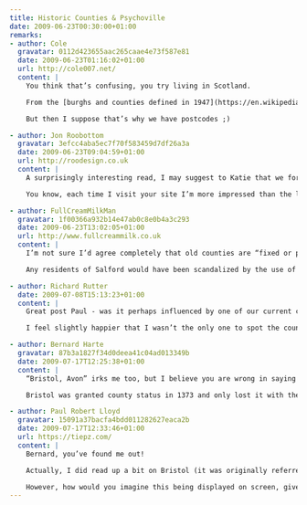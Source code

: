 ```yaml
---
title: Historic Counties & Psychoville
date: 2009-06-23T00:30:00+01:00
remarks:
- author: Cole
  gravatar: 0112d423655aac265caae4e73f587e81
  date: 2009-06-23T01:16:02+01:00
  url: http://cole007.net/
  content: |
    You think that’s confusing, you try living in Scotland.

    From the [burghs and counties defined in 1947](https://en.wikipedia.org/wiki/Local_Government_%28Scotland%29_Act_1947) through the [regional and district councils defined in 1973](https://en.wikipedia.org/wiki/Local_Government_%28Scotland%29_Act_1973) to the [unitary authorities formed in 1994](https://en.wikipedia.org/wiki/Local_Government_etc._%28Scotland%29_Act_1994), you are guaranteed that when discussing geography and locality no two people refer to the same place using the same nomenclature.

    But then I suppose that’s why we have postcodes ;)

- author: Jon Roobottom
  gravatar: 3efcc4aba5ec7f70f583459d7df26a3a
  date: 2009-06-23T09:04:59+01:00
  url: http://roodesign.co.uk
  content: |
    A surprisingly interesting read, I may suggest to Katie that we format our wedding address list like this. I’m sure that’ll go down a storm.

    You know, each time I visit your site I’m more impressed than the last at the beautiful simplicity of the design. It’s quite an achievement to design something that ‘builds’ in the users mind – each time I find something else I like. The power of good typography I suppose.

- author: FullCreamMilkMan
  gravatar: 1f00366a932b14e47ab0c8e0b4a3c293
  date: 2009-06-23T13:02:05+01:00
  url: http://www.fullcreammilk.co.uk
  content: |
    I’m not sure I’d agree completely that old counties are “fixed or predictable” or were ever not “subject to political whims”. We must take the attitude that boundaries, being human structures, are always subject to change, not always for the better, perhaps, but setting them in stone might end up being shortsighted.

    Any residents of Salford would have been scandalized by the use of “Salford, Manchester” not merely because it’s historically in Lancashire, but that Salford is a city in its own right, and never has been and never will be a suburb or annexe of Manchester.

- author: Richard Rutter
  date: 2009-07-08T15:13:23+01:00
  content: |
    Great post Paul - was it perhaps influenced by one of our current clients?

    I feel slightly happier that I wasn’t the only one to spot the county inconsistencies in Psychoville (which incidentally should not be taken as a criticism of Psychoville as the letters were written by a character who may well be as confused as the rest of us about such things).

- author: Bernard Harte
  gravatar: 87b3a1827f34d0deea41c04ad013349b
  date: 2009-07-17T12:25:38+01:00
  content: |
    “Bristol, Avon” irks me too, but I believe you are wrong in saying that “Bristol, Gloucestershire” would be more accurate.

    Bristol was granted county status in 1373 and only lost it with the creation of Avon. When Avon was abolished, City and County status was restored to Bristol.

- author: Paul Robert Lloyd
  gravatar: 15091a37bacfa4bdd011282627eaca2b
  date: 2009-07-17T12:33:46+01:00
  url: https://tiepz.com/
  content: |
    Bernard, you’ve found me out!

    Actually, I did read up a bit on Bristol (it was originally referred to as a ‘County Corporate’ if I remember correctly) but I omitted going into that level of detail. So in that respect Bristol now being a Unitary Authority (and ‘Ceremonial County’) means it’s returned to a more historically correct position.

    However, how would you imagine this being displayed on screen, given that all other locations used a ‘City, County’ model?  Bristol is a rare example of being one in the same, but I would imagine certain viewers would find it odd to have Bristol not followed by the name of any county.
---
```

